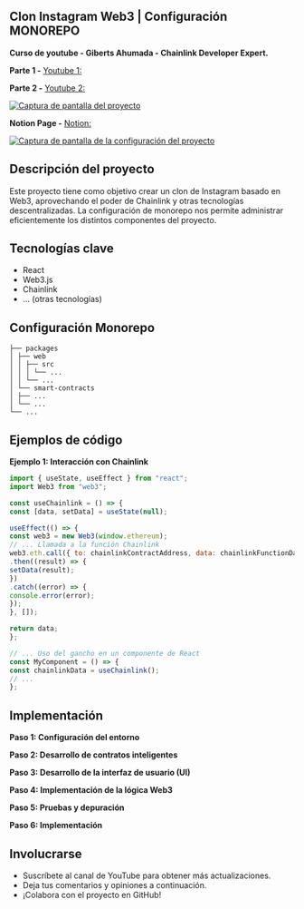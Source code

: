 ## Clon Instagram Web3 | Configuración MONOREPO

**Curso de youtube - Giberts Ahumada - Chainlink Developer Expert.**

**Parte 1 -** [Youtube 1: ](https://youtu.be/w23abGly56I)

**Parte 2 -** [Youtube 2: ](https://www.youtube.com/watch?v=Sd9I7gS_P7k)

[![Captura de pantalla del proyecto](https://github.com/user-attachments/assets/4534758f-3458-4f01-92b8-2bebe4976e63)](https://github.com/user-attachments/assets/4534758f-3458-4f01-92b8-2bebe4976e63)


**Notion Page -** [Notion:](https://www.youtube.com/watch?v=Sd9I7gS_P7k)

[![Captura de pantalla de la configuración del proyecto](https://github.com/user-attachments/assets/125ba2ad-2650-4d07-b7c8-6527122aefdd)](https://github.com/user-attachments/assets/125ba2ad-2650-4d07-b7c8-6527122aefdd)

## Descripción del proyecto

Este proyecto tiene como objetivo crear un clon de Instagram basado en Web3, aprovechando el poder de Chainlink y otras tecnologías descentralizadas. La configuración de monorepo nos permite administrar eficientemente los distintos componentes del proyecto.

## Tecnologías clave

* React
* Web3.js
* Chainlink
* ... (otras tecnologías)

## Configuración Monorepo

```
├── packages
│ ├── web
│ │ ├── src
│ │ │ └── ...
│ │ └── ...
│ └── smart-contracts
│ ├── ...
│ └── ...
└── ...

```

## Ejemplos de código

**Ejemplo 1: Interacción con Chainlink**

```javascript
import { useState, useEffect } from "react";
import Web3 from "web3";

const useChainlink = () => {
const [data, setData] = useState(null);

useEffect(() => {
const web3 = new Web3(window.ethereum);
// ... Llamada a la función Chainlink
web3.eth.call({ to: chainlinkContractAddress, data: chainlinkFunctionData })
.then((result) => {
setData(result);
})
.catch((error) => {
console.error(error);
});
}, []);

return data;
};

// ... Uso del gancho en un componente de React
const MyComponent = () => {
const chainlinkData = useChainlink();
// ...
};

```

## Implementación

**Paso 1: Configuración del entorno**

**Paso 2: Desarrollo de contratos inteligentes**

**Paso 3: Desarrollo de la interfaz de usuario (UI)**

**Paso 4: Implementación de la lógica Web3**

**Paso 5: Pruebas y depuración**

**Paso 6: Implementación**

## Involucrarse

* Suscríbete al canal de YouTube para obtener más actualizaciones.
* Deja tus comentarios y opiniones a continuación.
* ¡Colabora con el proyecto en GitHub!
